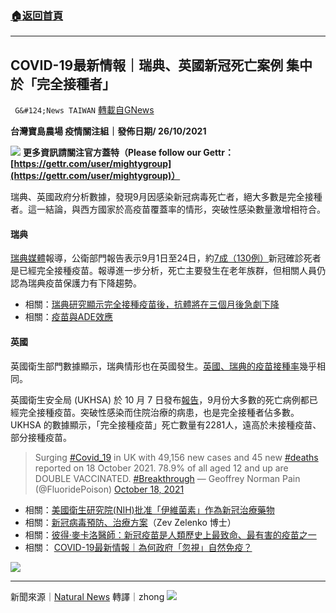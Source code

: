 ###  [:house:返回首頁](https://github.com/ourhimalayas/txt)
---


## COVID-19最新情報｜瑞典、英國新冠死亡案例 集中於「完全接種者」
` G&#124;News TAIWAN` [轉載自GNews](https://gnews.org/zh-hans/1618967/)

**台灣寶島農場 疫情關注組｜發佈日期/ 26/10/2021**

![](https://assets.gnews.org/wp-content/uploads/2021/10/2-94-1-1280x320-1-1.jpg)
**更多資訊請關注官方蓋特（Please follow our Gettr：[https://gettr.com/user/mightygroup](https://gettr.com/user/mightygroup)）**


瑞典、英國政府分析數據，發現9月因感染新冠病毒死亡者，絕大多數是完全接種者。這一結論，與西方國家於高疫苗覆蓋率的情形，突破性感染數量激增相符合。

#### 瑞典

[瑞典媒體](https://www.svd.se/forskare-ser-en-vikande-vaccineffekt-i-sverige)報導，公衛部門報告表示9月1日至24日，約[7成（130例）](https://ourworldindata.org/explorers/coronavirus-data-explorer?zoomToSelection=true&amp;time=2020-03-01..latest&amp;facet=none&amp;pickerSort=desc&amp;pickerMetric=total_cases&amp;hideControls=true&amp;Metric=Confirmed+deaths&amp;Interval=Cumulative&amp;Relative+to+Population=false&amp;Align+outbreaks=false&amp;country=~SWE)新冠確診死者是已經完全接種疫苗。報導進一步分析，死亡主要發生在老年族群，但相關人員仍認為瑞典疫苗保護力有下降趨勢。

- 相關：[瑞典研究顯示完全接種疫苗後，抗體將在三個月後急劇下降](https://gnews.org/zh-hant/1576453/)
- 相關：[疫苗與ADE效應](https://www.chop.edu/centers-programs/vaccine-education-center/vaccine-safety/antibody-dependent-enhancement-and-vaccines)


#### 英國

英國衛生部門數據顯示，瑞典情形也在英國發生。[英國、瑞典的疫苗接種率](https://coronavirus.data.gov.uk/details/vaccinations)幾乎相同。

英國衛生安全局 (UKHSA) 於 10 月 7 日發布[報告](https://assets.publishing.service.gov.uk/government/uploads/system/uploads/attachment_data/file/1023849/Vaccine_surveillance_report_-_week_40.pdf)，9月份大多數的死亡病例都已經完全接種疫苗。突破性感染而住院治療的病患，也是完全接種者佔多數。UKHSA 的數據顯示，「完全接種疫苗」死亡數量有2281人，遠高於未接種疫苗、部分接種疫苗。



> Surging [#Covid\_19](https://twitter.com/hashtag/Covid_19?src=hash&amp;ref_src=twsrc%5Etfw) in UK with 49,156 new cases and 45 new [#deaths](https://twitter.com/hashtag/deaths?src=hash&amp;ref_src=twsrc%5Etfw) reported on 18 October 2021. 78.9% of all aged 12 and up are DOUBLE VACCINATED. [#Breakthrough](https://twitter.com/hashtag/Breakthrough?src=hash&amp;ref_src=twsrc%5Etfw)
> — Geoffrey Norman Pain (@FluoridePoison) [October 18, 2021](https://twitter.com/FluoridePoison/status/1450225202353225729?ref_src=twsrc%5Etfw)



- 相關：[美國衛生研究院(NIH)批准「伊維菌素」作為新冠治療藥物](https://gnews.org/zh-hant/1570778/)
- 相關：[新冠病毒預防、治療方案](https://vladimirzelenkomd.com/prophylaxis-protocol/)（Zev Zelenko 博士）
- 相關：[彼得·麥卡洛醫師：新冠疫苗是人類歷史上最致命、最有害的疫苗之一](https://gnews.org/zh-hant/?p=1574417)
- 相關： [COVID-19最新情報｜為何政府「忽視」自然免疫？](https://gnews.org/zh-hant/?p=1610194%28%E5%9C%A8%E6%96%B0%E5%88%86%E9%A0%81%E4%B8%AD%E9%96%8B%E5%95%9F%29)

![](https://assets.gnews.org/wp-content/uploads/2021/10/18-6.jpg)
* * *

新聞來源｜[Natural News](https://www.naturalnews.com/2021-10-25-majority-of-covid-deaths-are-fully-vaccinated.html)
轉譯｜zhong
![](https://assets.gnews.org/wp-content/uploads/2021/10/Papercut-Style-Banner_2-1.jpg)
